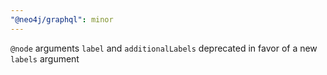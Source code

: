 ```yaml
---
"@neo4j/graphql": minor
---
```


`@node` arguments `label` and `additionalLabels` deprecated in favor of a new `labels` argument
